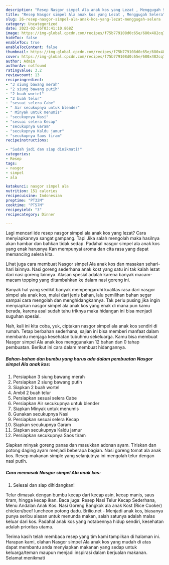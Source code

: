```yaml
---
description: "Resep Nasgor simpel Ala anak kos yang Lezat , Menggugah Selera"
title: "Resep Nasgor simpel Ala anak kos yang Lezat , Menggugah Selera"
slug: 26-resep-nasgor-simpel-ala-anak-kos-yang-lezat-menggugah-selera
category: Uncategorized
date: 2023-02-26T03:41:10.868Z
image: https://img-global.cpcdn.com/recipes/f75b779108d0c65e/680x482cq70/nasgor-simpel-ala-anak-kos-foto-resep-utama.jpg
hideToc: false
enableToc: true
enableTocContent: false
thumbnail: https://img-global.cpcdn.com/recipes/f75b779108d0c65e/680x482cq70/nasgor-simpel-ala-anak-kos-foto-resep-utama.jpg
cover: https://img-global.cpcdn.com/recipes/f75b779108d0c65e/680x482cq70/nasgor-simpel-ala-anak-kos-foto-resep-utama.jpg
author: Admin
authorAv: notfound
ratingvalue: 3.2
reviewcount: 13
recipeingredient:
- "3 siung bawang merah"
- "2 siung bawang putih"
- "2 buah wortel"
- "2 buah telur"
- "sesuai selera Cabe"
- " Air secukupnya untuk blender"
- " Minyak untuk menumis"
- "secukupnya Nasi"
- "sesuai selera Kecap"
- "secukupnya Garam"
- "secukupnya Kaldu jamur"
- "secukupnya Saos tiram"
recipeinstructions:

- "Sudah jadi dan siap dinikmati!"
categories:
- Resep
tags:
- nasgor
- simpel
- ala

katakunci: nasgor simpel ala 
nutrition: 151 calories
recipecuisine: Indonesian
preptime: "PT32M"
cooktime: "PT57M"
recipeyield: "3"
recipecategory: Dinner

---
```



Lagi mencari ide resep nasgor simpel ala anak kos yang lezat? Cara menyiapkannya sangat gampang. Tapi Jika salah mengolah maka hasilnya akan hambar dan bahkan tidak sedap. Padahal nasgor simpel ala anak kos yang enak harusnya Kan mempunyai aroma dan cita rasa yang dapat memancing selera kita.


Lihat juga cara membuat Nasgor simpel Ala anak kos dan masakan sehari-hari lainnya. Nasi goreng sederhana anak kost yang satu ini tak kalah lezat dari nasi goreng lainnya. Alasan spesial adalah karena banyak macam-macam topping yang ditambahkan ke dalam nasi goreng ini.

Banyak hal yang sedikit banyak mempengaruhi kualitas rasa dari nasgor simpel ala anak kos, mulai dari jenis bahan, lalu pemilihan bahan segar sampai cara mengolah dan menghidangkannya. Tak perlu pusing jika ingin menyiapkan nasgor simpel ala anak kos yang enak di mana pun kamu berada, karena asal sudah tahu triknya maka hidangan ini bisa menjadi suguhan spesial.


Nah, kali ini kita coba, yuk, ciptakan nasgor simpel ala anak kos sendiri di rumah. Tetap berbahan sederhana, sajian ini bisa memberi manfaat dalam membantu menjaga kesehatan tubuhmu sekeluarga. Kamu bisa membuat Nasgor simpel Ala anak kos menggunakan 12 bahan dan 0 tahap pembuatan. Berikut ini cara dalam membuat hidangannya.

<!--inarticleads1-->

##### Bahan-bahan dan bumbu yang harus ada dalam pembuatan Nasgor simpel Ala anak kos:

1. Persiapkan 3 siung bawang merah
1. Persiapkan 2 siung bawang putih
1. Siapkan 2 buah wortel
1. Ambil 2 buah telur
1. Persiapkan sesuai selera Cabe
1. Persiapkan  Air secukupnya untuk blender
1. Siapkan  Minyak untuk menumis
1. Gunakan secukupnya Nasi
1. Persiapkan sesuai selera Kecap
1. Siapkan secukupnya Garam
1. Siapkan secukupnya Kaldu jamur
1. Persiapkan secukupnya Saos tiram


Siapkan minyak goreng panas dan masukkan adonan ayam. Tiriskan dan potong daging ayam menjadi beberapa bagian. Nasi goreng tomat ala anak kos. Resep makanan simple yang selanjutnya ini mengolah telur dengan nasi putih. 

<!--inarticleads2-->

##### Cara memasak Nasgor simpel Ala anak kos:


1. Selesai dan siap dihidangkan!

Telur dimasak dengan bumbu kecap dari kecap asin, kecap manis, saus tiram, hingga kecap ikan. Baca juga: Resep Nasi Telur Kecap Sederhana, Menu Andalan Anak Kos. Nasi Goreng Bangkok ala anak Kost (Rice Cooker) chicken/beef luncheon potong dadu. Brilio.net - Menjadi anak kos, biasanya punya seribu alasan untuk menunda makan, salah satunya adalah malas keluar dari kos. Padahal anak kos yang notabennya hidup sendiri, kesehatan adalah prioritas utama. 

Terima kasih telah membaca resep yang tim kami tampilkan di halaman ini. Harapan kami, olahan Nasgor simpel Ala anak kos yang mudah di atas dapat membantu anda menyiapkan makanan yang sedap untuk keluarga/teman maupun menjadi inspirasi dalam berjualan makanan. Selamat menikmati
